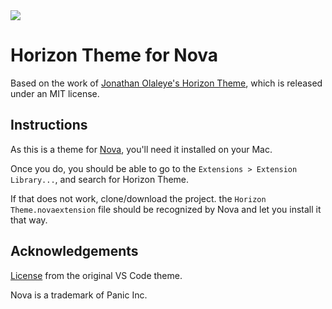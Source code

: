 <img src="https://i.imgur.com/pwBUCSe.png">

# Horizon Theme for Nova
Based on the work of [Jonathan Olaleye's Horizon Theme](https://github.com/jolaleye/horizon-theme-vscode), which is released under an MIT license.

## Instructions
As this is a theme for [Nova](https://nova.app), you'll need it installed on your Mac.

Once you do, you should be able to go to the `Extensions > Extension Library...`, and search for Horizon Theme.

If that does not work, clone/download the project. the `Horizon Theme.novaextension` file should be recognized by Nova and let you install it that way.

## Acknowledgements
[License](https://github.com/jolaleye/horizon-theme-vscode/blob/master/LICENSE) from the original VS Code theme.

Nova is a trademark of Panic Inc.